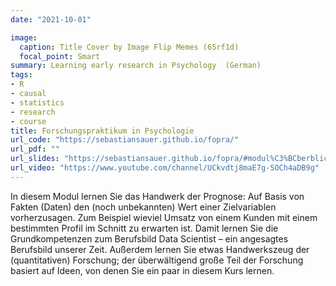 ```yaml
---
date: "2021-10-01"

image:
  caption: Title Cover by Image Flip Memes (65rf1d)
  focal_point: Smart
summary: Learning early research in Psychology  (German)
tags:
- R
- causal
- statistics
- research
- course
title: Forschungspraktikum in Psychologie
url_code: "https://sebastiansauer.github.io/fopra/"
url_pdf: ""
url_slides: "https://sebastiansauer.github.io/fopra/#modul%C3%BCberblick"
url_video: "https://www.youtube.com/channel/UCkvdtj8maE7g-SOCh4aDB9g"
---
```


In diesem Modul lernen Sie das Handwerk der Prognose: Auf Basis von Fakten (Daten) den (noch unbekannten) Wert einer Zielvariablen vorherzusagen. Zum Beispiel wieviel Umsatz von einem Kunden mit einem bestimmten Profil im Schnitt zu erwarten ist. Damit lernen Sie die Grundkompetenzen zum Berufsbild Data Scientist – ein angesagtes Berufsbild unserer Zeit. Außerdem lernen Sie etwas Handwerkszeug der (quantitativen) Forschung; der überwältigend große Teil der Forschung basiert auf Ideen, von denen Sie ein paar in diesem Kurs lernen.


